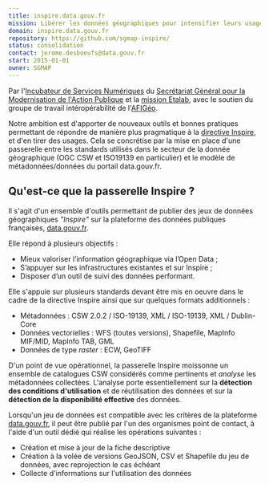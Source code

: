 ```yaml
---
title: inspire.data.gouv.fr
mission: Libérer les données géographiques pour intensifier leurs usages.
domain: inspire.data.gouv.fr
repository: https://github.com/sgmap-inspire/
status: consolidation
contact: jerome.desboeufs@data.gouv.fr
start: 2015-01-01
owner: SGMAP
---
```


Par l'[Incubateur de Services Numériques](http://beta.gouv.fr) du [Secrétariat Général pour la Modernisation de l'Action Publique](http://modernisation.gouv.fr) et la [mission Etalab](http://www.etalab.gouv.fr), avec le soutien du groupe de travail intéropérabilité de l'[AFIGéo](http://www.afigeo.asso.fr/).

Notre ambition est d'apporter de nouveaux outils et bonnes pratiques permettant de répondre de manière plus pragmatique à la [directive Inspire](http://inspire.ec.europa.eu/), et d'en tirer des usages. Cela se concrétise par la mise en place d'une passerelle entre les standards utilisés dans le secteur de la donnée géographique (OGC CSW et ISO19139 en particulier) et le modèle de métadonnées/données du portail data.gouv.fr.

## Qu'est-ce que la passerelle Inspire ?

Il s'agit d'un ensemble d'outils permettant de publier des jeux de données géographiques _"Inspire"_  sur la plateforme des données publiques françaises, [data.gouv.fr](https://www.data.gouv.fr).

Elle répond à plusieurs objectifs :
* Mieux valoriser l’information géographique via l’Open Data ;
* S’appuyer sur les infrastructures existantes et sur Inspire ;
* Disposer d’un outil de suivi des données performant.

Elle s'appuie sur plusieurs standards devant être mis en oeuvre dans le cadre de la directive Inspire ainsi que sur quelques formats additionnels :
* Métadonnées : CSW 2.0.2 / ISO-19139, XML / ISO-19139, XML / Dublin-Core
* Données vectorielles : WFS (toutes versions), Shapefile, MapInfo MIF/MID, MapInfo TAB, GML
* Données de type _raster_ : ECW, GeoTIFF

D'un point de vue opérationnel, la passerelle Inspire moissonne un ensemble de catalogues CSW considérés comme pertinents et _analyse_ les métadonnées collectées. L'analyse porte essentiellement sur la __détection des conditions d'utilisation__ et de réutilisation des données et sur la __détection de la disponibilité effective__ des données.

Lorsqu'un jeu de données est compatible avec les critères de la plateforme [data.gouv.fr](https://www.data.gouv.fr), il peut être publié par l'un des organismes point de contact, à l'aide d'un outil dédié qui réalise les opérations suivantes :
* Création et mise à jour de la fiche descriptive
* Création à la volée de versions GeoJSON, CSV et Shapefile du jeu de données, avec reprojection le cas échéant
* Collecte d'informations sur l'utilisation des données

